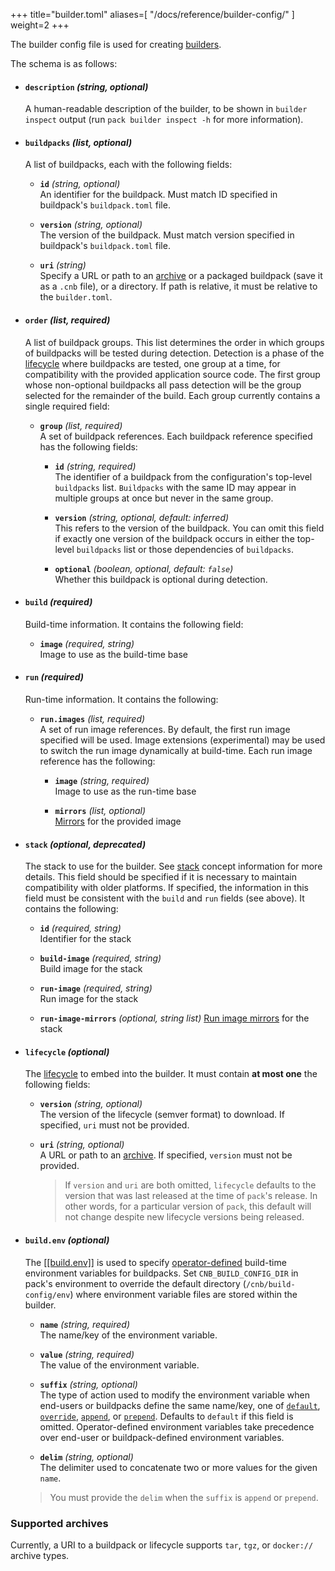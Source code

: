+++
title="builder.toml"
aliases=[
  "/docs/reference/builder-config/"
]
weight=2
+++

The builder config file is used for creating [builders][builder].

<!--more-->

The schema is as follows:

- #### `description` _(string, optional)_

  A human-readable description of the builder, to be shown in `builder inspect` output
  (run `pack builder inspect -h` for more information).

- #### `buildpacks` _(list, optional)_

  A list of buildpacks, each with the following fields:

  - **`id`** _(string, optional)_\
    An identifier for the buildpack. Must match ID specified in buildpack's `buildpack.toml` file.

  - **`version`** _(string, optional)_\
    The version of the buildpack. Must match version specified in buildpack's `buildpack.toml` file.

  - **`uri`** _(string)_\
     Specify a URL or path to an [archive](#supported-archives) or a packaged buildpack (save it as a `.cnb` file),
    or a directory. If path is relative, it must be relative to the `builder.toml`.

- #### `order` _(list, required)_

  A list of buildpack groups. This list determines the order in which groups of buildpacks
  will be tested during detection. Detection is a phase of the [lifecycle] where
  buildpacks are tested, one group at a time, for compatibility with the provided application source code. The first
  group whose non-optional buildpacks all pass detection will be the group selected for the remainder of the build. Each
  group currently contains a single required field:

  - **`group`** _(list, required)_\
    A set of buildpack references. Each buildpack reference specified has the following fields:

    - **`id`** _(string, required)_\
      The identifier of a buildpack from the configuration's top-level `buildpacks` list. `Buildpacks` with the same ID may
      appear in multiple groups at once but never in the same group.

    - **`version`** _(string, optional, default: inferred)_\
      This refers to the version of the buildpack. You can omit this field if
      exactly one version of the buildpack
      occurs in either the top-level `buildpacks` list or those dependencies of `buildpacks`.

    - **`optional`** _(boolean, optional, default: `false`)_\
      Whether this buildpack is optional during detection.

- #### `build` _(required)_

  Build-time information. It contains the following field:

  - **`image`** _(required, string)_\
    Image to use as the build-time base

- #### `run` _(required)_

  Run-time information. It contains the following:

  - **`run.images`** _(list, required)_\
    A set of run image references. By default, the first run image specified will be used.
    Image extensions (experimental) may be used to switch the run image dynamically at build-time.
    Each run image reference has the following:

    - **`image`** _(string, required)_\
      Image to use as the run-time base

    - **`mirrors`** _(list, optional)_\
      [Mirrors](/docs/for-app-developers/concepts/base-images/run#run-image-mirrors) for the provided image

- #### `stack` _(optional, deprecated)_

  The stack to use for the builder. See [stack](/docs/for-app-developers/concepts/base-images/stack) concept information for more details.
  This field should be specified if it is necessary to maintain compatibility with older platforms.
  If specified, the information in this field must be consistent with the `build` and `run` fields (see above).
  It contains the following:

  - **`id`** _(required, string)_\
    Identifier for the stack

  - **`build-image`** _(required, string)_\
    Build image for the stack

  - **`run-image`** _(required, string)_\
    Run image for the stack

  - **`run-image-mirrors`** _(optional, string list)_
    [Run image mirrors](/docs/for-app-developers/concepts/base-images/run#run-image-mirrors) for the stack

- #### `lifecycle` _(optional)_

  The [lifecycle] to embed into the builder. It must contain **at most one** the following fields:

  - **`version`** _(string, optional)_\
    The version of the lifecycle (semver format) to download. If specified, `uri` must not be provided.

  - **`uri`** _(string, optional)_\
    A URL or path to an [archive](#supported-archives). If specified, `version` must not be provided.

    > If `version` and `uri` are both omitted, `lifecycle` defaults to the version that was last released
    > at the time of `pack`'s release. In other words, for a particular version of `pack`, this default
    > will not change despite new lifecycle versions being released.

- #### `build.env` _(optional)_

  The [[[build.env]]](https://github.com/buildpacks/spec/blob/main/buildpack.md#environment-variable-modification-rules) is used to specify [operator-defined](https://github.com/buildpacks/spec/blob/main/platform.md#operator-defined-variables) build-time environment variables for buildpacks. Set `CNB_BUILD_CONFIG_DIR` in pack's environment to override the default directory (`/cnb/build-config/env`) where environment variable files are stored within the builder.

  - **`name`** _(string, required)_\
    The name/key of the environment variable.

  - **`value`** _(string, required)_\
    The value of the environment variable.

  - **`suffix`** _(string, optional)_\
    The type of action used to modify the environment variable when end-users or buildpacks define the same name/key, one of [`default`](https://github.com/buildpacks/spec/blob/main/buildpack.md#default), [`override`](https://github.com/buildpacks/spec/blob/main/buildpack.md#override), [`append`](https://github.com/buildpacks/spec/blob/main/buildpack.md#append), or [`prepend`](https://github.com/buildpacks/spec/blob/main/buildpack.md#prepend). Defaults to `default` if this field is omitted. Operator-defined environment variables take precedence over end-user or buildpack-defined environment variables.

  - **`delim`** _(string, optional)_\
    The delimiter used to concatenate two or more values for the given `name`.

  > You must provide the `delim` when the `suffix` is `append` or `prepend`.

### Supported archives

Currently, a URI to a buildpack or lifecycle supports `tar`, `tgz`, or `docker://` archive types.

[builder]: /docs/for-platform-operators/concepts/builder
[lifecycle]: /docs/for-platform-operators/concepts/lifecycle
